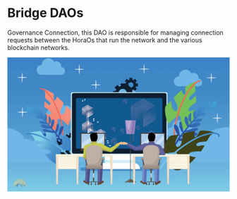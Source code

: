 # Bridge DAOs

Governance Connection, this DAO is responsible for managing connection requests between the HoraOs that run the network and the various blockchain networks. 

![](../../.gitbook/assets/blockchain-bridges.jpg)

